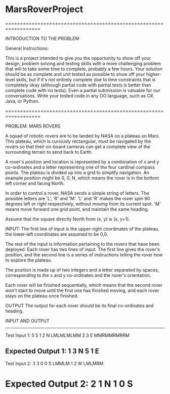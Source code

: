 # MarsRoverProject

==================================================================

INTRODUCTION TO THE PROBLEM

General Instructions:

This is a project intended to give you the opportunity to show off your design, problem solving and testing skills with a more challenging problem that will to take some time to complete, probably a few hours.  Your solution should be as complete and unit tested as possible to show off your higher-level skills, but if it's not entirely complete due to time constraints that is completely okay (although partial code with partial tests is better than complete code with no tests).  Even a partial submission is valuable for our conversations.  Write your tested code in any OO language, such as C#, Java, or Python.

==================================================================

PROBLEM:  MARS ROVERS

A squad of robotic rovers are to be landed by NASA on a plateau on Mars.
This plateau, which is curiously rectangular, must be navigated by the
rovers so that their on-board cameras can get a complete view of the
surrounding terrain to send back to Earth.

A rover's position and location is represented by a combination of x and y
co-ordinates and a letter representing one of the four cardinal compass
points. The plateau is divided up into a grid to simplify navigation. An
example position might be 0, 0, N, which means the rover is in the bottom
left corner and facing North.

In order to control a rover, NASA sends a simple string of letters. The
possible letters are 'L', 'R' and 'M'. 'L' and 'R' makes the rover spin 90
degrees left or right respectively, without moving from its current spot.
'M' means move forward one grid point, and maintain the same heading.

Assume that the square directly North from (x, y) is (x, y+1).

INPUT:
The first line of input is the upper-right coordinates of the plateau, the
lower-left coordinates are assumed to be 0,0.

The rest of the input is information pertaining to the rovers that have
been deployed. Each rover has two lines of input. The first line gives the
rover's position, and the second line is a series of instructions telling
the rover how to explore the plateau.

The position is made up of two integers and a letter separated by spaces,
corresponding to the x and y co-ordinates and the rover's orientation.

Each rover will be finished sequentially, which means that the second rover
won't start to move until the first one has finished moving, and each rover
stays on the plateau once finished.


OUTPUT
The output for each rover should be its final co-ordinates and heading.

INPUT AND OUTPUT

------------------------------------------------------------------
Test Input 1:
5 5
1 2 N
LMLMLMLMM
3 3 E
MMRMMRMRRM

Expected Output 1:
1 3 N
5 1 E
------------------------------------------------------------------
Test Input 2:
3 3
0 0 S
LMMLM
1 2 W
LMLMRM

Expected Output 2:
2 1 N
1 0 S
==================================================================